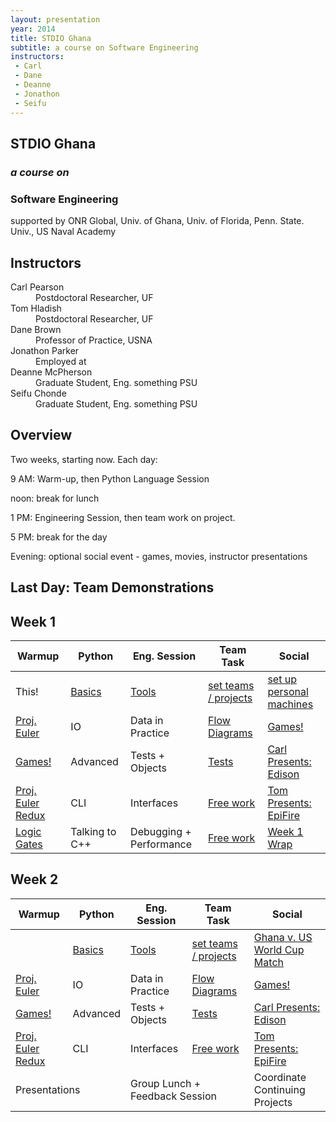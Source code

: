 ```yaml
---
layout: presentation
year: 2014
title: STDIO Ghana
subtitle: a course on Software Engineering
instructors:
 - Carl
 - Dane
 - Deanne
 - Jonathon
 - Seifu
---
```

<section>
	<h1>STDIO Ghana</h1>
	<h3><i>a course on</i></h3>
	<h3>Software Engineering</h3>
	<p>supported by ONR Global, Univ. of Ghana, Univ. of Florida, Penn. State. Univ., US Naval Academy</p>
</section>
<section>
	<h2>Instructors</h2>
	<dl>
		<dt>Carl Pearson</dt><dd>Postdoctoral Researcher, UF</dd>
		<dt>Tom Hladish</dt><dd>Postdoctoral Researcher, UF</dd>
		<dt>Dane Brown</dt><dd>Professor of Practice, USNA</dd>
		<dt>Jonathon Parker</dt><dd>Employed at</dd>
		<dt>Deanne McPherson</dt><dd>Graduate Student, Eng. something PSU</dd>
		<dt>Seifu Chonde</dt><dd>Graduate Student, Eng. something PSU</dd>
	</dl>
</section>
<section>
	<h2>Overview</h2>
	<p>Two weeks, starting now.  Each day:</p>
	<p>9 AM: Warm-up, then Python Language Session</p>
	<p>noon: break for lunch</p>
	<p>1 PM: Engineering Session, then team work on project.</p>
	<p>5 PM: break for the day</p>
	<p>Evening: optional social event - games, movies, instructor presentations</p>
	<h2>Last Day: Team Demonstrations</h2>
</section>
<section>
<h1>Week 1</h1>
<table><thead>
<tr><th>Warmup</th><th>Python</th><th>Eng. Session</th><th>Team Task</th><th>Social</th></tr>
</thead>
<tbody>
<tr>
  <td>This!</td>
  <td><a href="{{ site.absoluteurl }}{{ site.baseurl }}/sessions/{{ year }}/basics/" target="_blank">Basics</a></td>
  <td><a href="tools.html" target="_blank">Tools</a></td>
  <td><a href="proj.html#day0" target="_blank">set teams / projects</a></td>
  <td><a href="soc.html#day0" target="_blank">set up personal machines</a></td>
</tr>
<tr>
  <td><a href="https://projecteuler.net/" target="_blank">Proj. Euler</a></td>
  <td>IO</td>
  <td>Data in Practice</td>
  <td><a href="proj.html#day1" target="_blank">Flow Diagrams</a></td>
  <td><a href="soc.html#day1" target="_blank">Games!</a></td>
</tr>
<tr>
  <td><a href="warmup.html#day2" target="_blank">Games!</a></td>
  <td>Advanced</td>
  <td>Tests + Objects</td>
  <td><a href="proj.html#day2" target="_blank">Tests</a></td>
  <td><a href="#">Carl Presents: Edison</a></td>
</tr>
<tr>
  <td><a href="https://projecteuler.net/" target="_blank">Proj. Euler Redux</a></td>
  <td>CLI</td>
  <td>Interfaces</td>
  <td><a href="proj.html#day3" target="_blank">Free work</a></td>
  <td><a href="#">Tom Presents: EpiFire</a></td>
</tr>
<tr>
  <td><a href="#" target="_blank">Logic Gates</a></td>
  <td>Talking to C++</td>
  <td>Debugging + Performance</td>
  <td><a href="proj.html#day3" target="_blank">Free work</a></td>
  <td><a href="#">Week 1 Wrap</a></td>
</tr>
</tbody>
</table>
</section>
<section>
<h1>Week 2</h1>
<table><thead>
<tr><th>Warmup</th><th>Python</th><th>Eng. Session</th><th>Team Task</th><th>Social</th></tr>
</thead>
<tbody>
<tr>
  <td></td>
  <td><a href="basics.html" target="_blank">Basics</a></td>
  <td><a href="tools.html" target="_blank">Tools</a></td>
  <td><a href="proj.html#day0" target="_blank">set teams / projects</a></td>
  <td><a href="http://www.fifa.com/worldcup/matches/" target="_blank">Ghana v. US World Cup Match</a></td>
</tr>
<tr>
  <td><a href="https://projecteuler.net/" target="_blank">Proj. Euler</a></td>
  <td>IO</td>
  <td>Data in Practice</td>
  <td><a href="proj.html#day1" target="_blank">Flow Diagrams</a></td>
  <td><a href="soc.html#day1" target="_blank">Games!</a></td>
</tr>
<tr>
  <td><a href="warmup.html#day2" target="_blank">Games!</a></td>
  <td>Advanced</td>
  <td>Tests + Objects</td>
  <td><a href="proj.html#day2" target="_blank">Tests</a></td>
  <td><a href="#">Carl Presents: Edison</a></td>
</tr>
<tr>
  <td><a href="https://projecteuler.net/" target="_blank">Proj. Euler Redux</a></td>
  <td>CLI</td>
  <td>Interfaces</td>
  <td><a href="proj.html#day3" target="_blank">Free work</a></td>
  <td><a href="#">Tom Presents: EpiFire</a></td>
</tr>
<tr>
  <td colspan="2">Presentations</td>

  <td colspan="2">Group Lunch + Feedback Session</td>
  <td>Coordinate Continuing Projects</td>
</tr>
</tbody>
</table>
</section>
